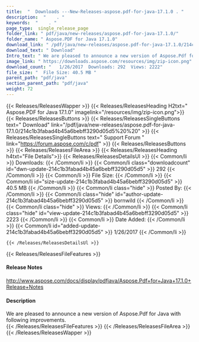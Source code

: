```yaml
---
title:  "  Downloads ---New-Releases-aspose.pdf-for-java-17.1.0 . " 
description:  "    . " 
keywords:  "    . " 
page_type:  single_release_page
folder_link: " pdf/java/new-releases/aspose.pdf-for-java-17.1.0/"
folder_name: " Aspose.PDF for Java 17.1.0"
download_link: " /pdf/java/new-releases/aspose.pdf-for-java-17.1.0/214c1b3fabad4b45a6bebff3290d05d5"
download_text: " Download"
Intro_text: " We are pleased to announce a new version of Aspose.Pdf for Java with following i..."
image_link: " https://downloads.aspose.com/resources/img/zip-icon.png"
download_count: "   1/26/2017  Downloads: 292  Views: 2222"
file_size: "  File Size: 40.5 MB "
parent_path: "pdf/java"
section_parent_path: "pdf/java"
weight: 72 
---
```


{{< Releases/ReleasesWapper >}}
  {{< Releases/ReleasesHeading H2txt=" Aspose.PDF for Java 17.1.0" imagelink="/resources/img/zip-icon.png">}}
  {{< Releases/ReleasesButtons >}}
    {{< Releases/ReleasesSingleButtons text=" Download" link="/pdf/java/new-releases/aspose.pdf-for-java-17.1.0/214c1b3fabad4b45a6bebff3290d05d5%20%20" >}}
    {{< Releases/ReleasesSingleButtons text=" Support Forum " link="https://forum.aspose.com/c/pdf" >}}
  {{< Releases/ReleasesButtons >}}
  {{< Releases/ReleasesFileArea >}}
    {{< Releases/ReleasesHeading h4txt="File Details">}}
    {{< Releases/ReleasesDetailsUl >}}
            {{< Common/li  >}} Downloads: {{< /Common/li >}} 
      {{< Common/li class="downloadcount" id="dwn-update-214c1b3fabad4b45a6bebff3290d05d5" >}} 292 {{< /Common/li >}} 
      {{< Common/li  >}} File Size: {{< /Common/li >}} 
      {{< Common/li id="size-update-214c1b3fabad4b45a6bebff3290d05d5" >}} 40.5 MB {{< /Common/li >}} 
      {{< Common/li  class="hide" >}} Posted By: {{< /Common/li >}} 
      {{< Common/li class="hide" id="author-update-214c1b3fabad4b45a6bebff3290d05d5" >}} bornwild {{< /Common/li >}} 
      {{< Common/li class="hide"  >}} Views: {{< /Common/li >}} 
      {{< Common/li class="hide" id="view-update-214c1b3fabad4b45a6bebff3290d05d5" >}} 2223 {{< /Common/li >}} 
      {{< Common/li  >}} Date Added: {{< /Common/li >}} 
      {{< Common/li id="added-update-214c1b3fabad4b45a6bebff3290d05d5" >}} 1/26/2017 {{< /Common/li >}} 

    {{< /Releases/ReleasesDetailsUl >}}

  {{< Releases/ReleasesFileFeatures >}}
      <h4>Release Notes</h4><div><a href="http://www.aspose.com/docs/display/pdfjava/Aspose.Pdf+for+Java+17.1.0+Release+Notes">http://www.aspose.com/docs/display/pdfjava/Aspose.Pdf+for+Java+17.1.0+Release+Notes</a></div><h4>Description</h4><div class="HTMLDescription">We are pleased to announce a new version of Aspose.Pdf for Java with following improvements.</div>
  {{< /Releases/ReleasesFileFeatures >}}
 {{< /Releases/ReleasesFileArea >}}
{{< /Releases/ReleasesWapper >}}


